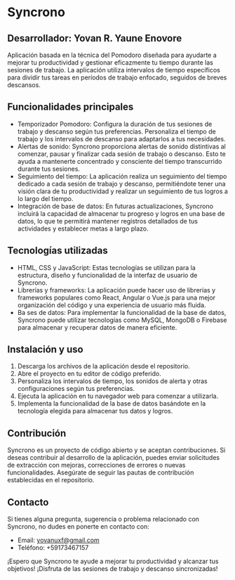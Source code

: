 <h1>Syncrono</h1>
<h2> <span>Desarrollador: Yovan R. Yaune Enovore</span></h2>

<p>Aplicación basada en la técnica del Pomodoro diseñada para ayudarte a mejorar tu productividad y gestionar eficazmente tu tiempo durante las sesiones de trabajo. La aplicación utiliza intervalos de tiempo específicos para dividir tus tareas en períodos de trabajo enfocado, seguidos de breves descansos.</p>

<h2>Funcionalidades principales</h2>

<ul>
  <li>Temporizador Pomodoro: Configura la duración de tus sesiones de trabajo y descanso según tus preferencias. Personaliza el tiempo de trabajo y los intervalos de descanso para adaptarlos a tus necesidades.</li>
  <li>Alertas de sonido: Syncrono proporciona alertas de sonido distintivas al comenzar, pausar y finalizar cada sesión de trabajo o descanso. Esto te ayuda a mantenerte concentrado y consciente del tiempo transcurrido durante tus sesiones.</li>
  <li>Seguimiento del tiempo: La aplicación realiza un seguimiento del tiempo dedicado a cada sesión de trabajo y descanso, permitiéndote tener una visión clara de tu productividad y realizar un seguimiento de tus logros a lo largo del tiempo.</li>
  <li>Integración de base de datos: En futuras actualizaciones, Syncrono incluirá la capacidad de almacenar tu progreso y logros en una base de datos, lo que te permitirá mantener registros detallados de tus actividades y establecer metas a largo plazo.</li>
</ul>

<h2>Tecnologías utilizadas</h2>

<ul>
  <li>HTML, CSS y JavaScript: Estas tecnologías se utilizan para la estructura, diseño y funcionalidad de la interfaz de usuario de Syncrono.</li>
  <li>Librerías y frameworks: La aplicación puede hacer uso de librerías y frameworks populares como React, Angular o Vue.js para una mejor organización del código y una experiencia de usuario más fluida.</li>
  <li>Ba
    ses de datos: Para implementar la funcionalidad de la base de datos, Syncrono puede utilizar tecnologías como MySQL, MongoDB o Firebase para almacenar y recuperar datos de manera eficiente.</li>
</ul>

<h2>Instalación y uso</h2>

<ol>
  <li>Descarga los archivos de la aplicación desde el repositorio.</li>
  <li>Abre el proyecto en tu editor de código preferido.</li>
  <li>Personaliza los intervalos de tiempo, los sonidos de alerta y otras configuraciones según tus preferencias.</li>
  <li>Ejecuta la aplicación en tu navegador web para comenzar a utilizarla.</li>
  <li>Implementa la funcionalidad de la base de datos basándote en la tecnología elegida para almacenar tus datos y logros.</li>
</ol>

<h2>Contribución</h2>

<p>Syncrono es un proyecto de código abierto y se aceptan contribuciones. Si deseas contribuir al desarrollo de la aplicación, puedes enviar solicitudes de extracción con mejoras, correcciones de errores o nuevas funcionalidades. Asegúrate de seguir las pautas de contribución establecidas en el repositorio.</p>

<h2>Contacto</h2>

<p>Si tienes alguna pregunta, sugerencia o problema relacionado con Syncrono, no dudes en ponerte en contacto con:</p>

<ul>
  <li>Email: <a href="mailto:yovanuxf@gmail.com">yovanuxf@gmail.com</a></li>
  <li>Teléfono: +59173467157</li>
</ul>

<p>¡Espero que Syncrono te ayude a mejorar tu productividad y alcanzar tus objetivos! ¡Disfruta de las sesiones de trabajo y descanso sincronizadas!</p>
